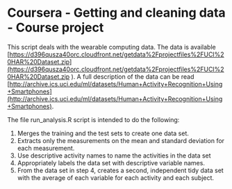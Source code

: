 # Coursera - Getting and cleaning data - Course project

This script deals with the wearable computing data. The data is available  [https://d396qusza40orc.cloudfront.net/getdata%2Fprojectfiles%2FUCI%20HAR%20Dataset.zip](https://d396qusza40orc.cloudfront.net/getdata%2Fprojectfiles%2FUCI%20HAR%20Dataset.zip ). A full description of the data can be read [http://archive.ics.uci.edu/ml/datasets/Human+Activity+Recognition+Using+Smartphones](http://archive.ics.uci.edu/ml/datasets/Human+Activity+Recognition+Using+Smartphones).

The file run_analysis.R script is intended to do the following:
 
1. Merges the training and the test sets to create one data set.
1. Extracts only the measurements on the mean and standard deviation for each measurement.
1. Use descriptive activity names to name the activities in the data set
1. Appropriately labels the data set with descriptive variable names. 
1. From the data set in step 4, creates a second, independent tidy data set with the average of each variable for each activity and each subject.


